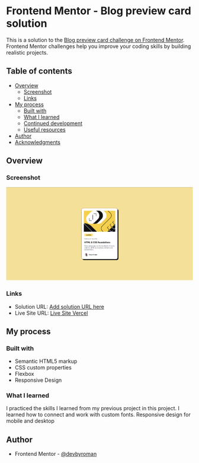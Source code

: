 # Frontend Mentor - Blog preview card solution

This is a solution to the [Blog preview card challenge on Frontend Mentor](https://www.frontendmentor.io/challenges/blog-preview-card-ckPaj01IcS). Frontend Mentor challenges help you improve your coding skills by building realistic projects. 

## Table of contents

- [Overview](#overview)
  - [Screenshot](#screenshot)
  - [Links](#links)
- [My process](#my-process)
  - [Built with](#built-with)
  - [What I learned](#what-i-learned)
  - [Continued development](#continued-development)
  - [Useful resources](#useful-resources)
- [Author](#author)
- [Acknowledgments](#acknowledgments)

## Overview

### Screenshot

![](./screenshot.jpg)


### Links

- Solution URL: [Add solution URL here](https://your-solution-url.com)
- Live Site URL: [Live Site Vercel](blog-preview-card-five-steel.vercel.app)

## My process

### Built with

- Semantic HTML5 markup
- CSS custom properties
- Flexbox
- Responsive Design


### What I learned

I practiced the skills I learned from my previous project in this project. I learned how to connect and work with custom fonts. Responsive design for mobile and desktop


## Author

- Frontend Mentor - [@devbyroman](https://www.frontendmentor.io/profile/devbyroman)
